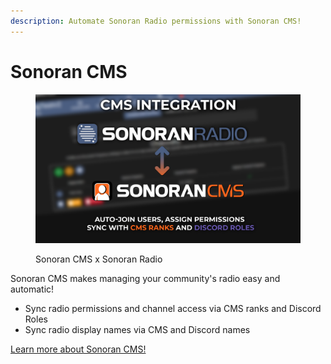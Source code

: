 ```yaml
---
description: Automate Sonoran Radio permissions with Sonoran CMS!
---
```


# Sonoran CMS

<figure><img src="../../.gitbook/assets/image (78).png" alt=""><figcaption><p>Sonoran CMS x Sonoran Radio</p></figcaption></figure>

Sonoran CMS makes managing your community's radio easy and automatic!

* Sync radio permissions and channel access via CMS ranks and Discord Roles
* Sync radio display names via CMS and Discord names

[Learn more about Sonoran CMS!](https://info.sonorancms.com/integration-capabilities/sonoran-radio-sync)
